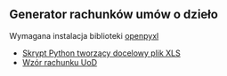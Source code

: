 ## Generator rachunków umów o dzieło

<p>
  Wymagana instalacja biblioteki <a href='https://openpyxl.readthedocs.io/en/stable/' target='_new'>openpyxl</a>
</p>

- <a href='uodgenerator.py'>Skrypt Python tworzący docelowy plik XLS</a>
- <a href='uod_wzor.xlsx'>Wzór rachunku UoD</a>
